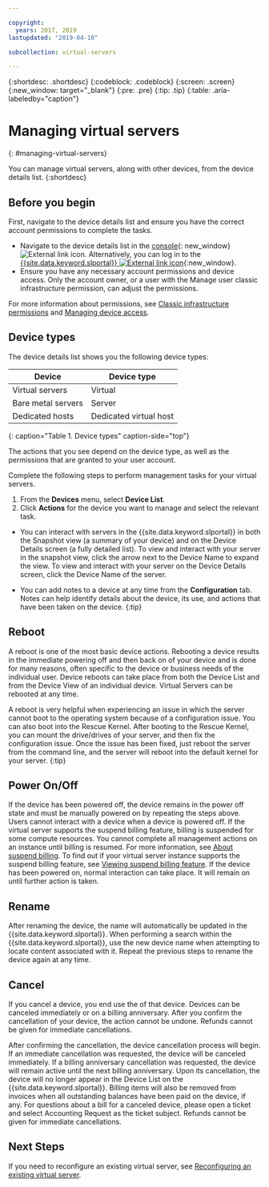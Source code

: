 ```yaml
---

copyright:
  years: 2017, 2019
lastupdated: "2019-04-10"

subcollection: virtual-servers

---
```


{:shortdesc: .shortdesc}
{:codeblock: .codeblock}
{:screen: .screen}
{:new_window: target="_blank"}
{:pre: .pre}
{:tip: .tip}
{:table: .aria-labeledby="caption"}


# Managing virtual servers
{: #managing-virtual-servers}

You can manage virtual servers, along with other devices, from the device details list.
{:shortdesc}

## Before you begin
First, navigate to the device details list and ensure you have the correct account permissions to complete the tasks. 

* Navigate to the device details list in the [console](https://cloud.ibm.com/classic?){: new_window} ![External link icon](../icons/launch-glyph.svg "External link icon"). Alternatively, you can log in to the [{{site.data.keyword.slportal}} ![External link icon](../../icons/launch-glyph.svg "External link icon")](https://control.softlayer.com/){:new_window}.  
* Ensure you have any necessary account permissions and device access. Only the account owner, or a user with the Manage user classic infrastructure permission, can adjust the permissions. 

For more information about permissions, see [Classic infrastructure permissions](/docs/iam?topic=iam-infrapermission#infrapermission) and [Managing device access](/docs/vsi?topic=virtual-servers-managing-device-access).

## Device types
The device details list shows you the following device types:

| Device  | Device type  |
| ------  | ------------ | 
| Virtual servers | Virtual |
| Bare metal servers | Server |
| Dedicated hosts | Dedicated virtual host | 
{: caption="Table 1. Device types" caption-side="top"}

The actions that you see depend on the device type, as well as the permissions that are granted to your user account. 

Complete the following steps to perform management tasks for your virtual servers.

1. From the **Devices** menu, select **Device List**.
2. Click **Actions** for the device you want to manage and select the relevant task.

* You can interact with servers in the {{site.data.keyword.slportal}} in both the Snapshot view (a summary of your device) and on the Device Details screen (a fully detailed list). To view and interact with your server in the snapshot view, click the arrow next to the Device Name to expand the view. To view and interact with your server on the Device Details screen, click the Device Name of the server.

* You can add notes to a device at any time from the **Configuration** tab. Notes can help identify details about the device, its use, and actions that have been taken on the device.
 {:tip}

## Reboot
A reboot is one of the most basic device actions. Rebooting a device results in the immediate powering off and then back on of your device and is done for many reasons, often specific to the device or business needs of the individual user. Device reboots can take place from both the Device List and from the Device View of an individual device. Virtual Servers can be rebooted at any time. 
    
A reboot is very helpful when experiencing an issue in which the server cannot boot to the operating system because of a configuration issue.  You can also boot into the Rescue Kernel. After booting to the Rescue Kernel, you can mount the drive/drives of your server, and then fix the configuration issue. Once the issue has been fixed, just reboot the server from the command line, and the server will reboot into the default kernel for your server. 
{:tip}
    
## Power On/Off 
If the device has been powered off, the device remains in the power off state and must be manually powered on by repeating the steps above. Users cannot interact with a device when a device is powered off. If the virtual server supports the suspend billing feature, billing is suspended for some compute resources. You cannot complete all management actions on an instance until billing is resumed. For more information, see [About suspend billing](/docs/vsi?topic=virtual-servers-about-suspend-billing#about-suspend-billing). To find out if your virtual server instance supports the suspend billing feature, see [Viewing suspend billing feature](/docs/vsi?topic=virtual-servers-viewing-suspend-billing-feature#viewing-suspend-billing-feature). If the device has been powered on, normal interaction can take place. It will remain on until further action is taken.

## Rename
After renaming the device, the name will automatically be updated in the {{site.data.keyword.slportal}}. When performing a search within the {{site.data.keyword.slportal}}, use the new device name when attempting to locate content associated with it. Repeat the previous steps to rename the device again at any time.

## Cancel 
If you cancel a device, you end use the of that device. Devices can be canceled immediately or on a billing anniversary. After you confirm the cancellation of your device, the action cannot be undone. Refunds cannot be given for immediate cancellations.

After confirming the cancellation, the device cancellation process will begin. If an immediate cancellation was requested, the device will be canceled immediately. If a billing anniversary cancellation was requested, the device will remain active until the next billing anniversary. Upon its cancellation, the device will no longer appear in the Device List on the {{site.data.keyword.slportal}}. Billing items will also be removed from invoices when all outstanding balances have been paid on the device, if any. For questions about a bill for a canceled device, please open a ticket and select Accounting Request as the ticket subject. Refunds cannot be given for immediate cancellations.

## Next Steps
If you need to reconfigure an existing virtual server, see [Reconfiguring an existing virtual server](/docs/vsi?topic=virtual-servers-reconfiguring-virtual-servers#reconfiguring-virtual-servers).
